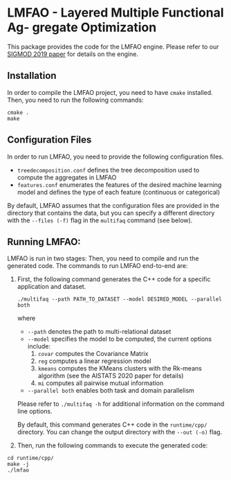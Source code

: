 # LMFAO - Layered Multiple Functional Ag- gregate Optimization

This package provides the code for the LMFAO engine. Please refer to our [SIGMOD 2019 paper](https://arxiv.org/abs/1906.08687) for details on the engine. 

## Installation

In order to compile the LMFAO project, you need to have `cmake` installed.
Then, you need to run the following commands:

```
cmake .
make
```

## Configuration Files 

In order to run LMFAO, you need to provide the following configuration files. 

* `treedecomposition.conf` defines the tree decomposition used to compute the aggregates in LMFAO 
* `features.conf` enumerates the features of the desired machine learning model and defines the type of each feature (continuous or categorical)

By default, LMFAO assumes that the configuration files are provided in the directory that contains the data, but you can specify a different directory with the `--files (-f)` flag in the `multifaq` command (see below). 

## Running LMFAO: 

LMFAO is run in two stages: Then, you need to compile and run the generated code. The commands to run LMFAO end-to-end are: 

1) First, the following command generates the C++ code for a specific application and dataset.

   ```./multifaq --path PATH_TO_DATASET --model DESIRED_MODEL --parallel both```

   where
   * `--path` denotes the path to multi-relational dataset 
   * `--model` specifies the model to be computed, the current options include: 
     1) `covar` computes the Covariance Matrix 
     2) `reg` computes a linear regression model
     3) `kmeans` computes the KMeans clusters with the Rk-means algorithm (see the AISTATS 2020 paper for details)
     4) `mi` computes all pairwise mutual information 
   * `--parallel both` enables both task and domain parallelism 
   
   Please refer to `./multifaq -h` for additional information on the command line options. 
   
   By default, this command generates C++ code in the `runtime/cpp/` directory. You can change the output directory with the `--out (-o)` flag. 

2) Then, run the following commands to execute the generated code: 
``` 
cd runtime/cpp/ 
make -j
./lmfao
```

